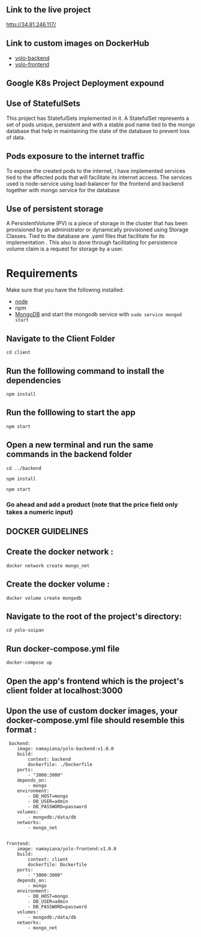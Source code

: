 ## Link to the live project

http://34.81.246.117/

## Link to custom images on DockerHub
- [yolo-backend](https://hub.docker.com/r/namayiana/yolo-backend:v1.0.0)
- [yolo-frontend](https://hub.docker.com/repository/docker/namayiana/yolo-kube)

## Google K8s Project Deployment expound 
 ## Use of StatefulSets

 This project has StatefulSets implemented in it. A StatefulSet represents a set of pods unique, persistent and with a stable pod name tied to the mongo database that help in maintaining the state of the database to prevent loss of data.

  ## Pods exposure to the internet traffic
To expose the created pods to the internet, i have implemented services tied to the affected pods that will facilitate its  internet access. The services used is node-service using load-balancer for the frontend and backend together with mongo service for the database
 
 ## Use of persistent storage 

 A PersistentVolume (PV) is a piece of storage in the cluster that has been provisioned by an administrator or dynamically provisioned using Storage Classes. Tied to the database are .yaml files that facilitate for its implementation . This also is done through facilitating for persistence volume claim  is a request for storage by a user.

# Requirements
Make sure that you have the following installed:
- [node](https://www.digitalocean.com/community/tutorials/how-to-install-node-js-on-ubuntu-18-04) 
- npm 
- [MongoDB](https://docs.mongodb.com/manual/tutorial/install-mongodb-on-ubuntu/) and start the mongodb service with `sudo service mongod start`

## Navigate to the Client Folder 
 `cd client`

## Run the folllowing command to install the dependencies 
 `npm install`

## Run the folllowing to start the app
 `npm start`

## Open a new terminal and run the same commands in the backend folder
 `cd ../backend`

 `npm install`

 `npm start`

 ### Go ahead and add a product (note that the price field only takes a numeric input)

## DOCKER GUIDELINES 
## Create the docker network :
    docker network create mongo_net

## Create the docker volume :
    docker volume create mongodb

## Navigate to the root of the project's directory:
    cd yolo-soipan

 ## Run docker-compose.yml file
    docker-compose up

 ## Open the app's frontend which is the project's client folder at localhost:3000

 ## Upon the use of custom docker images, your docker-compose.yml file should resemble this format : 


     backend:
        image: namayiana/yolo-backend:v1.0.0
        build: 
            context: backend
            dockerfile: ./Dockerfile
        ports:
            - "3000:3000"
        depends_on:
            - mongo
        environment:
            - DB_HOST=mongo
            - DB_USER=admin
            - DB_PASSWORD=password
        volumes:
            - mongodb:/data/db
        networks:
            - mongo_net
    

    frontend:
        image: namayiana/yolo-frontend:v1.0.0
        build: 
            context: client
            dockerfile: Dockerfile
        ports:
            - "3000:3000"
        depends_on:
            - mongo
        environment:
            - DB_HOST=mongo
            - DB_USER=admin
            - DB_PASSWORD=password
        volumes:
            - mongodb:/data/db
        networks:
            - mongo_net

